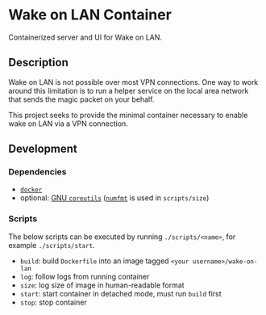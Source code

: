 # Wake on LAN Container

Containerized server and UI for Wake on LAN.

## Description
Wake on LAN is not possible over most VPN connections. One way to work around this limitation is to run a helper service on the local area network that sends the magic packet on your behalf.

This project seeks to provide the minimal container necessary to enable wake on LAN via a VPN connection.

## Development
### Dependencies
- [`docker`](https://docs.docker.com/install/)
- optional: [GNU `coreutils`](https://www.gnu.org/software/coreutils/coreutils.html) ([`numfmt`](https://www.gnu.org/software/coreutils/manual/html_node/numfmt-invocation.html) is used in `scripts/size`)

### Scripts
The below scripts can be executed by running `./scripts/<name>`, for example `./scripts/start`.
- `build`: build `Dockerfile` into an image tagged `<your username>/wake-on-lan`
- `log`: follow logs from running container
- `size`: log size of image in human-readable format
- `start`: start container in detached mode, must run `build` first
- `stop`: stop container
